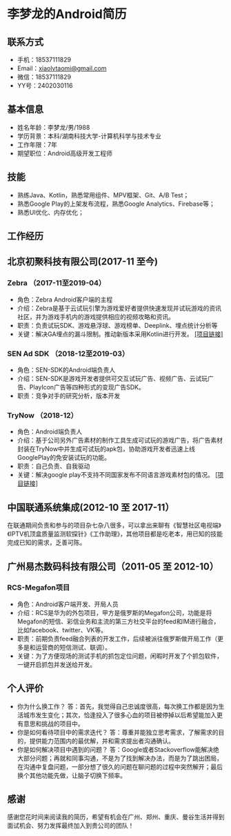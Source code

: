 
# 李梦龙的Android简历
## 联系方式
- 手机：18537111829
- Email：xiaolvtaomi@gmail.com
- 微信：18537111829
- YY号：2402030116

## 基本信息
- 姓名年龄：李梦龙/男/1988
- 学历背景：本科/湖南科技大学-计算机科学与技术专业
- 工作年限：7年
- 期望职位：Android高级开发工程师
## 技能
- 熟练Java、Kotlin，熟悉常用组件、MPV框架、Git、A/B Test；
- 熟悉Google Play的上架发布流程，熟悉Google Analytics、Firebase等；
- 熟悉UI优化、内存优化；
## 工作经历
## 北京初聚科技有限公司(2017-11 至今)
### Zebra （2017-11至2019-04）
- 角色：Zebra Android客户端的主程
- 介绍：Zebra是基于云试玩引擎为游戏爱好者提供快速发现并试玩游戏的资讯社区，并为游戏手机内的游戏提供相应的视频攻略和资讯。
- 职责：负责试玩SDK、游戏悬浮球、游戏榜单、Deeplink、埋点统计分析等
- 关键：解决GA埋点的漏斗限制。推动新版本采用Kotlin进行开发。
[\[项目链接\]][1]

### SEN Ad SDK （2018-12至2019-03）
- 角色：SEN-SDK的Android端负责人
- 介绍：SEN-SDK是游戏开发者提供可交互试玩广告、视频广告、云试玩广告、PlayIcon广告等四种形式的变现广告SDK。
- 职责：竞争对手的研究分析，版本开发

###  TryNow （2018-12）
- 角色：Android端负责人
- 介绍：基于公司另外广告素材的制作工具生成可试玩的游戏广告，将广告素材封装在TryNow中并生成可试玩的apk包，协助游戏开发者迅速上线GooglePlay的免安装试玩的功能。
- 职责：自己负责、自我驱动
- 关键：解决google play不支持不同国家发布不同语言游戏素材包的情况。
[\[项目链接\]][2]
## 中国联通系统集成(2012-10 至 2017-11）
在联通期间负责和参与的项目杂七杂八很多，可以拿出来聊有《智慧社区电视端》《IPTV机顶盒质量监测软探针》《工作助理》，其他项目都是吃老本，用已知的技能完成已知的需求，乏善可陈。

## 广州易杰数码科技有限公司（2011-05 至 2012-10）
### RCS-Megafon项目
- 角色：Android客户端开发、开局人员
- 介绍：RCS是华为的外包项目，甲方是俄罗斯的Megafon公司，功能是将Megafon的短信、彩信业务和主流的第三方社交平台的feed和IM进行融合，比如facebook、twitter、VK等。
- 职责：前期负责feed融合列表的开发工作，后续被派往俄罗斯做开局工作（更多是和运营商的短信测试、联调）。
- 关键：为了方便现场的测试手机的抓包定位问题，闲暇时开发了个抓包软件，一键开启抓包并发送给开发。

## 个人评价
- 你为什么换工作？
    答：首先，我觉得自己忠诚度很高，每次换工作都是因为生活城市发生变化；其次，恰逢投入了很多心血的项目被停掉以后希望能加入更有意思和挑战的项目中。
- 你是如何看待项目中的需求迭代？
    答：尊重并能独立思考需求，了解需求的目的，提供能力范围内的最优解，并和需求提出者沟通确认。
- 你是如何解决项目中遇到的问题？
    答：Google或者Stackoverflow能解决绝大部分问题；再就和同事沟通，不是为了找到解决办法，而是为了跳出困局，在沟通中复盘问题，一部分想了很久的问题在聊问题的过程中突然解开；最后换个其他功能先做，让脑子切换下频率。


## 感谢
感谢您花时间来阅读我的简历，希望有机会在广州、郑州、重庆、曼谷生活并得到面试机会、努力发挥最终加入到贵公司的团队！


  [1]: https://www.pgyer.com/SMWs
  [2]: https://www.synative.com/synative_partners_with_google_play
